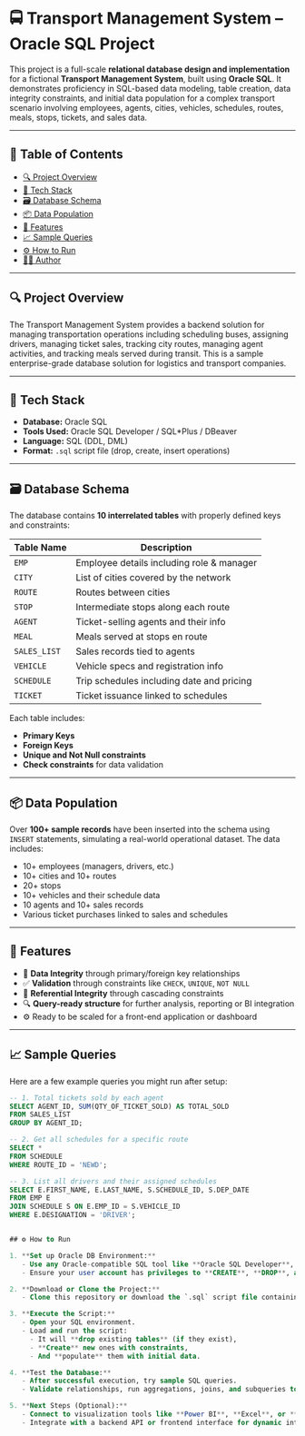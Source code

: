 # 🚍 Transport Management System – Oracle SQL Project

This project is a full-scale **relational database design and implementation** for a fictional **Transport Management System**, built using **Oracle SQL**. It demonstrates proficiency in SQL-based data modeling, table creation, data integrity constraints, and initial data population for a complex transport scenario involving employees, agents, cities, vehicles, schedules, routes, meals, stops, tickets, and sales data.

---

## 📁 Table of Contents

- [🔍 Project Overview](#-project-overview)
- [🧰 Tech Stack](#-tech-stack)
- [🗃️ Database Schema](#️-database-schema)
- [📦 Data Population](#-data-population)
- [📌 Features](#-features)
- [📈 Sample Queries](#-sample-queries)
- [⚙️ How to Run](#️-how-to-run)
- [🧑‍💻 Author](#-author)

---

## 🔍 Project Overview

The Transport Management System provides a backend solution for managing transportation operations including scheduling buses, assigning drivers, managing ticket sales, tracking city routes, managing agent activities, and tracking meals served during transit. This is a sample enterprise-grade database solution for logistics and transport companies.

---

## 🧰 Tech Stack

- **Database:** Oracle SQL
- **Tools Used:** Oracle SQL Developer / SQL\*Plus / DBeaver
- **Language:** SQL (DDL, DML)
- **Format:** `.sql` script file (drop, create, insert operations)

---

## 🗃️ Database Schema

The database contains **10 interrelated tables** with properly defined keys and constraints:

| Table Name   | Description                              |
|--------------|------------------------------------------|
| `EMP`        | Employee details including role & manager |
| `CITY`       | List of cities covered by the network     |
| `ROUTE`      | Routes between cities                     |
| `STOP`       | Intermediate stops along each route       |
| `AGENT`      | Ticket-selling agents and their info      |
| `MEAL`       | Meals served at stops en route            |
| `SALES_LIST` | Sales records tied to agents              |
| `VEHICLE`    | Vehicle specs and registration info       |
| `SCHEDULE`   | Trip schedules including date and pricing |
| `TICKET`     | Ticket issuance linked to schedules       |

Each table includes:
- **Primary Keys**
- **Foreign Keys**
- **Unique and Not Null constraints**
- **Check constraints** for data validation

---

## 📦 Data Population

Over **100+ sample records** have been inserted into the schema using `INSERT` statements, simulating a real-world operational dataset. The data includes:
- 10+ employees (managers, drivers, etc.)
- 10+ cities and 10+ routes
- 20+ stops
- 10+ vehicles and their schedule data
- 10 agents and 10+ sales records
- Various ticket purchases linked to sales and schedules

---

## 📌 Features

- 🔁 **Data Integrity** through primary/foreign key relationships  
- ✅ **Validation** through constraints like `CHECK`, `UNIQUE`, `NOT NULL`  
- 🔄 **Referential Integrity** through cascading constraints  
- 🔍 **Query-ready structure** for further analysis, reporting or BI integration  
- ⚙️ Ready to be scaled for a front-end application or dashboard

---

## 📈 Sample Queries

Here are a few example queries you might run after setup:

```sql
-- 1. Total tickets sold by each agent
SELECT AGENT_ID, SUM(QTY_OF_TICKET_SOLD) AS TOTAL_SOLD
FROM SALES_LIST
GROUP BY AGENT_ID;

-- 2. Get all schedules for a specific route
SELECT *
FROM SCHEDULE
WHERE ROUTE_ID = 'NEWD';

-- 3. List all drivers and their assigned schedules
SELECT E.FIRST_NAME, E.LAST_NAME, S.SCHEDULE_ID, S.DEP_DATE
FROM EMP E
JOIN SCHEDULE S ON E.EMP_ID = S.VEHICLE_ID
WHERE E.DESIGNATION = 'DRIVER';


## ⚙️ How to Run

1. **Set up Oracle DB Environment:**  
   - Use any Oracle-compatible SQL tool like **Oracle SQL Developer**, **DBeaver**, or **SQL*Plus**.  
   - Ensure your user account has privileges to **CREATE**, **DROP**, and **INSERT** into tables.

2. **Download or Clone the Project:**  
   - Clone this repository or download the `.sql` script file containing the full DDL (table definitions) and DML (data inserts).

3. **Execute the Script:**  
   - Open your SQL environment.
   - Load and run the script:
     - It will **drop existing tables** (if they exist),
     - **Create** new ones with constraints,
     - And **populate** them with initial data.

4. **Test the Database:**  
   - After successful execution, try sample SQL queries.
   - Validate relationships, run aggregations, joins, and subqueries to explore the dataset.

5. **Next Steps (Optional):**  
   - Connect to visualization tools like **Power BI**, **Excel**, or **Tableau** to build dashboards.  
   - Integrate with a backend API or frontend interface for dynamic interaction.





